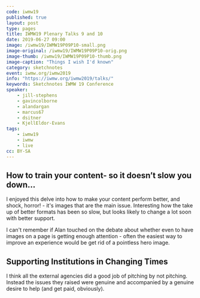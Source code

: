 ```yaml
---
code: iwmw19
published: true
layout: post
type: pages
title: IWMW19 Plenary Talks 9 and 10
date: 2019-06-27 09:00
image: /iwmw19/IWMW19P09P10-small.png
image-original: /iwmw19/IWMW19P09P10-orig.png
image-thumb: /iwmw19/IWMW19P09P10-thumb.png
image-caption: "Things I wish I'd known"
category: sketchnotes
event: iwmw.org/iwmw2019
info: "https://iwmw.org/iwmw2019/talks/"
keywords: Sketchnotes IWMW 19 Conference
speaker: 
    - jill-stephens
    - gavincolborne
    - alandargan
    - marcus67
    - dsitner
    - KjellEldor-Evans
tags:
    - iwmw19
    - iwmw
    - live
cc: BY-SA
---
```

## How to train your content- so it doesn’t slow you down…

I enjoyed this delve into how to make your content perform better, and shock, horror! - it's images that are the main issue. Interesting how the take up of better formats has been so slow, but looks likely to change a lot soon with better support.

I can't remember if Alan touched on the debate about whether even to have images on a page is getting enough attention - often the easiest way to improve an experience would be get rid of a pointless hero image.

## Supporting Institutions in Changing Times

I think all the external agencies did a good job of pitching by not pitching. Instead the issues they raised were genuine and accompanied by a genuine desire to help (and get paid, obviously).
